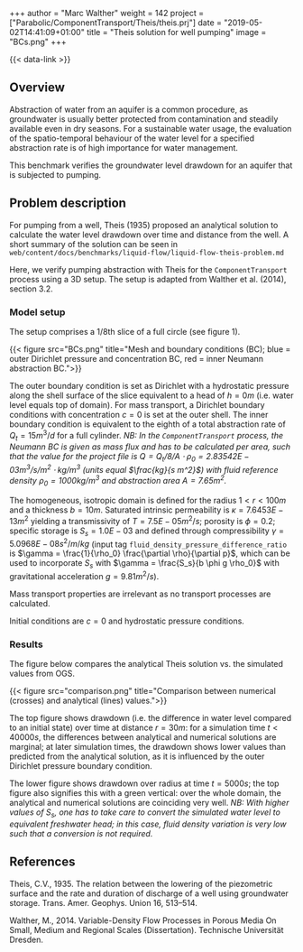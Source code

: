 +++
author = "Marc Walther"
weight = 142
project = ["Parabolic/ComponentTransport/Theis/theis.prj"]
date = "2019-05-02T14:41:09+01:00"
title = "Theis solution for well pumping"
image = "BCs.png"
+++

{{< data-link >}}

## Overview

Abstraction of water from an aquifer is a common procedure, as groundwater is usually better protected from contamination and steadily available even in dry seasons. For a sustainable water usage, the evaluation of the spatio-temporal behaviour of the water level for a specified abstraction rate is of high importance for water management.

This benchmark verifies the groundwater level drawdown for an aquifer that is subjected to pumping.

## Problem description

For pumping from a well, Theis (1935) proposed an analytical solution to calculate the water level drawdown over time and distance from the well. A short summary of the solution can be seen in
`web/content/docs/benchmarks/liquid-flow/liquid-flow-theis-problem.md`

Here, we verify pumping abstraction with Theis for the `ComponentTransport` process using a 3D setup. The setup is adapted from Walther et al. (2014), section 3.2.

### Model setup

The setup comprises a 1/8th slice of a full circle (see figure 1).

{{< figure src="BCs.png" title="Mesh and boundary conditions (BC); blue = outer Dirichlet pressure and concentration BC, red = inner Neumann abstraction BC.">}}

The outer boundary condition is set as Dirichlet with a hydrostatic pressure along the shell surface of the slice equivalent to a head of $h = 0 m$ (i.e. water level equals top of domain). For mass transport, a Dirichlet boundary conditions with concentration $c = 0$ is set at the outer shell. The inner boundary condition is equivalent to the eighth of a total abstraction rate of $Q_t = 15 m^3/d$ for a full cylinder. *NB: In the `ComponentTransport` process, the Neumann BC is given as mass flux and has to be calculated per area, such that the value for the project file is $Q = Q_t / 8 / A \cdot \rho_0 = 2.83542E-03 m^3/s/m^2 \cdot kg/m^3$ (units equal $\frac{kg}{s m^2}$) with fluid reference density $\rho_0 = 1000 kg/m^3$ and abstraction area $A = 7.65 m^2$.*

The homogeneous, isotropic domain is defined for the radius $1 < r < 100 m$ and a thickness $b = 10 m$. Saturated intrinsic permeability is $\kappa = 7.6453E-13 m^2$ yielding a transmissivity of $T = 7.5E-05 m^2/s$; porosity is $\phi = 0.2$; specific storage is $S_s = 1.0E-03$ and defined through compressibility $\gamma = 5.0968E-08 s^2/m/kg$ (input tag `fluid_density_pressure_difference_ratio` is $\gamma = \frac{1}{\rho_0} \frac{\partial \rho}{\partial p}$, which can be used to incorporate $S_s$ with $\gamma = \frac{S_s}{b \phi g \rho_0}$ with gravitational acceleration $g = 9.81 m^2/s$).

Mass transport properties are irrelevant as no transport processes are calculated.

Initial conditions are $c = 0$ and hydrostatic pressure conditions.

### Results

The figure below compares the analytical Theis solution vs. the simulated values from OGS.

{{< figure src="comparison.png" title="Comparison between numerical (crosses) and analytical (lines) values.">}}

The top figure shows drawdown (i.e. the difference in water level compared to an initial state) over time at distance $r = 30 m$: for a simulation time $t < 40000 s$, the differences between analytical and numerical solutions are marginal; at later simulation times, the drawdown shows lower values than predicted from the analytical solution, as it is influenced by the outer Dirichlet pressure boundary condition.

The lower figure shows drawdown over radius at time $t = 5000 s$; the top figure also signifies this with a green vertical: over the whole domain, the analytical and numerical solutions are coinciding very well. *NB: With higher values of $S_s$, one has to take care to convert the simulated water level to equivalent freshwater head; in this case, fluid density variation is very low such that a conversion is not required.*

## References

<!-- vale off -->

Theis, C.V., 1935. The relation between the lowering of the piezometric surface and the rate and duration of discharge of a well using groundwater storage. Trans. Amer. Geophys. Union 16, 513–514.

Walther, M., 2014. Variable-Density Flow Processes in Porous Media On Small, Medium and Regional Scales (Dissertation). Technische Universität Dresden.
